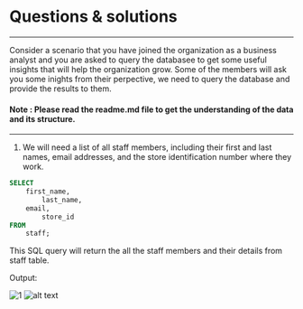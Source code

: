 # Questions & solutions
-----------------------------------------------------------------------------------
Consider a scenario that you have joined the organization as a business analyst and you are asked to query the databasee to get some useful insights that will help the organization grow. Some of the members will ask you some inights from their perpective, we need to query the database and provide the results to them.

#### Note : Please read the readme.md file to get the understanding of the data and its structure.
-----------------------------------------------------------------------------------

1. We will need a list of all staff members, including their first and last names, 
email addresses, and the store identification number where they work.

```SQL
SELECT 
	first_name, 
        last_name, 
	email, 
        store_id
FROM 
	staff;
```
This SQL query will return the all the staff members and their details from staff table.

Output:

![1](https://user-images.githubusercontent.com/71631641/197812663-db374ffa-1f52-4232-8c03-d5b8ac2fd034.jpg)
![alt text](http://url/to/img.png)
